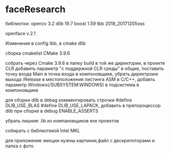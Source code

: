# faceResearch
библиотки:
opencv 3.2
dlib 19.7
boost 1.59
tbb 2018_20171205oss

openface v.2.1

Изменения в config tbb, в cmake dlib

сборка cmakelist CMake 3.9.6

собрать через Cmake 3.9.6 в папку build в той же директории, в проекте CLR добавить параметр "с поддержкой CLR среды" в общие, поставить точку входа Main в точка входа в компоновщике, убрать директроию выхода /Release в местоположения листинга ASM в C/C++, добавть параметр Windows(/SUBSYSTEM:WINDOWS) в подсистема в компоновщике

для сборки dlib в debag комментировать строчки #define DLIB_USE_BLAS #define DLIB_USE_LAPACK, добавить в препороцессор dlib при сборке в debug ENABLE_ASSERTS

убрать лишние .lib из компановщиков exe проектов

собирать с библиотекой Intel MKL

для приложения эмоции нужны картинки,файл с дескрипоторами и папка с фото